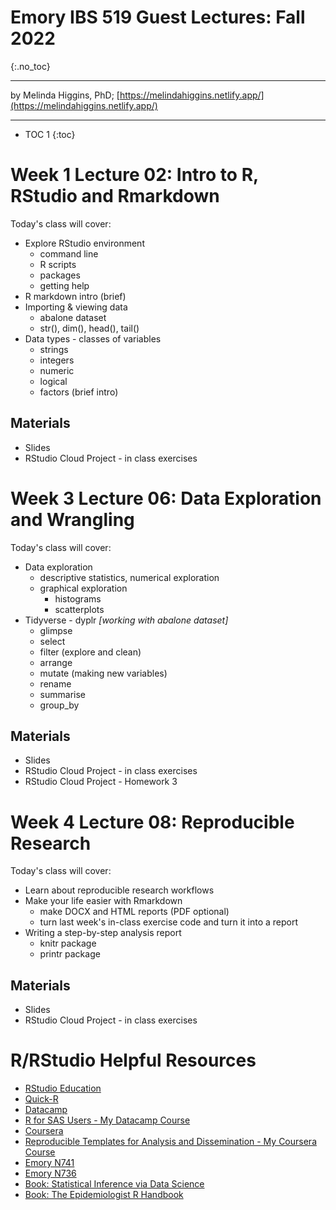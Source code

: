 # Emory IBS 519 Guest Lectures: Fall 2022
{:.no_toc}

-----

by Melinda Higgins, PhD; [https://melindahiggins.netlify.app/](https://melindahiggins.netlify.app/)

-----

* TOC 1
{:toc}

# Week 1 Lecture 02: Intro to R, RStudio and Rmarkdown

Today's class will cover:

* Explore RStudio environment
    - command line
    - R scripts
    - packages
    - getting help 
* R markdown intro (brief)
* Importing & viewing data
    - abalone dataset
    - str(), dim(), head(), tail()
* Data types - classes of variables
    - strings
    - integers
    - numeric
    - logical
    - factors (brief intro)

## Materials

* Slides
* RStudio Cloud Project - in class exercises

# Week 3 Lecture 06: Data Exploration and Wrangling

Today's class will cover:

* Data exploration
    - descriptive statistics, numerical exploration
    - graphical exploration
        - histograms
        - scatterplots
* Tidyverse - dyplr _[working with abalone dataset]_
    - glimpse
    - select
    - filter (explore and clean)
    - arrange
    - mutate (making new variables)
    - rename
    - summarise
    - group_by
    
## Materials

* Slides
* RStudio Cloud Project - in class exercises
* RStudio Cloud Project - Homework 3

# Week 4 Lecture 08: Reproducible Research

Today's class will cover:

* Learn about reproducible research workflows
* Make your life easier with Rmarkdown
    - make DOCX and HTML reports (PDF optional)
    - turn last week's in-class exercise code and turn it into a report
* Writing a step-by-step analysis report 
    - knitr package
    - printr package

## Materials

* Slides
* RStudio Cloud Project - in class exercises

# R/RStudio Helpful Resources

* [RStudio Education](https://education.rstudio.com/)
* [Quick-R](https://www.statmethods.net/)
* [Datacamp](https://www.datacamp.com/)
* [R for SAS Users - My Datacamp Course](https://www.datacamp.com/courses/r-for-sas-users)
* [Coursera](https://www.coursera.org/)
* [Reproducible Templates for Analysis and Dissemination - My Coursera Course](https://www.coursera.org/learn/reproducible-templates-analysis)
* [Emory N741](https://melindahiggins2000.github.io/N741bigdata/)
* [Emory N736](https://melindahiggins2000.github.io/N736/)
* [Book: Statistical Inference via Data Science](https://moderndive.com/)
* [Book: The Epidemiologist R Handbook](https://epirhandbook.com/en/index.html)

